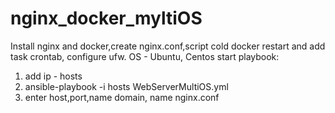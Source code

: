 # nginx_docker_myltiOS
Install nginx and docker,create nginx.conf,script cold docker restart and add task crontab, configure ufw. OS - Ubuntu, Centos
start playbook:
1. add ip - hosts
2. ansible-playbook -i hosts WebServerMultiOS.yml
3. enter host,port,name domain, name nginx.conf
